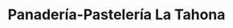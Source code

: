 ---
title: "Panadería-Pastelería La Tahona"
url: /atarfe/panaderia-pasteleria-la-tahona/
shop: Bäckerei
---